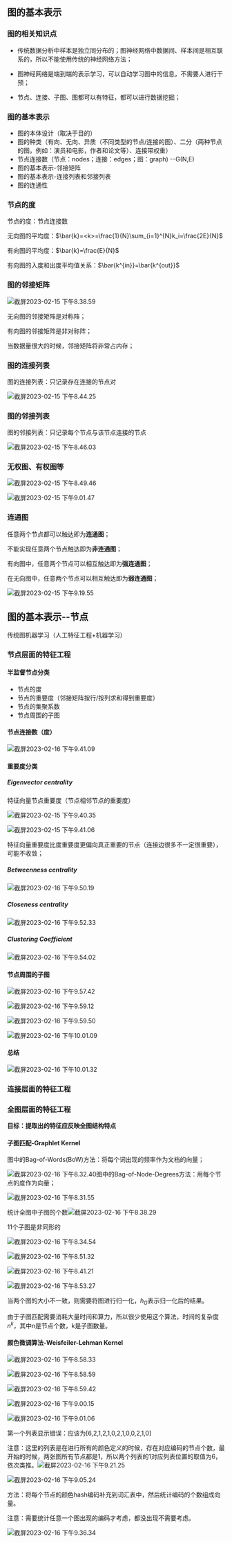 ## 图的基本表示

### 图的相关知识点

- 传统数据分析中样本是独立同分布的；图神经网络中数据间、样本间是相互联系的，所以不能使用传统的神经网络方法；

- 图神经网络是端到端的表示学习，可以自动学习图中的信息，不需要人进行干预；

- 节点、连接、子图、图都可以有特征，都可以进行数据挖掘；

### 图的基本表示

- 图的本体设计（取决于目的）
- 图的种类（有向、无向、异质（不同类型的节点/连接的图）、二分（两种节点的图，例如：演员和电影，作者和论文等）、连接带权重）
- 节点连接数（节点：nodes；连接：edges；图：graph) --G(N,E)
- 图的基本表示-邻接矩阵
- 图的基本表示-连接列表和邻接列表
- 图的连通性

### 节点的度

节点的度：节点连接数

无向图的平均度：$\bar{k}=<k>=\frac{1}{N}\sum_{i=1}^{N}k_i=\frac{2E}{N}$

有向图的平均度：$\bar{k}=\frac{E}{N}$

有向图的入度和出度平均值关系：$\bar{k^{in}}=\bar{k^{out}}$

### 图的邻接矩阵

![截屏2023-02-15 下午8.38.59](https://p.ipic.vip/v7fwoe.png)

无向图的邻接矩阵是对称阵；

有向图的邻接矩阵是非对称阵；

当数据量很大的时候，邻接矩阵将非常占内存；

### 图的连接列表

图的连接列表：只记录存在连接的节点对

![截屏2023-02-15 下午8.44.25](https://p.ipic.vip/y4fi7w.png)

### 图的邻接列表

图的邻接列表：只记录每个节点与该节点连接的节点

![截屏2023-02-15 下午8.46.03](https://p.ipic.vip/otcjnu.png)

### 无权图、有权图等

![截屏2023-02-15 下午8.49.46](https://p.ipic.vip/bq7x6m.png)

![截屏2023-02-15 下午9.01.47](https://p.ipic.vip/911t44.png)

### 连通图

任意两个节点都可以触达即为**连通图**；

不能实现任意两个节点触达即为**非连通图**；

有向图中，任意两个节点可以相互触达即为**强连通图**；

在无向图中，任意两个节点可以相互触达即为**弱连通图**；

![截屏2023-02-15 下午9.19.55](https://p.ipic.vip/ntp7zz.png)





## 图的基本表示--节点

传统图机器学习（人工特征工程+机器学习）

### 节点层面的特征工程

#### 半监督节点分类

- 节点的度
- 节点的重要度（邻接矩阵按行/按列求和得到重要度）
- 节点的集聚系数
- 节点周围的子图

#### 节点连接数（度）

![截屏2023-02-16 下午9.41.09](https://p.ipic.vip/s13yvc.png)

#### 重要度分类

##### Eigenvector centrality

特征向量节点重要度（节点相邻节点的重要度）

![截屏2023-02-15 下午9.40.35](https://p.ipic.vip/93ltwm.png)

![截屏2023-02-15 下午9.41.06](https://p.ipic.vip/26didf.png)

特征向量重要度比度重要度更偏向真正重要的节点（连接边很多不一定很重要），可能不收敛；

##### Betweenness centrality

![截屏2023-02-16 下午9.50.19](https://p.ipic.vip/80sutu.png)

##### Closeness centrality

![截屏2023-02-16 下午9.52.33](https://p.ipic.vip/tb0gjm.png)

##### Clustering Coefficient

![截屏2023-02-16 下午9.54.02](https://p.ipic.vip/d6q9so.png)

#### 节点周围的子图

![截屏2023-02-16 下午9.57.42](https://p.ipic.vip/jn9trr.png)

![截屏2023-02-16 下午9.59.12](https://p.ipic.vip/i3jiy9.png)

![截屏2023-02-16 下午9.59.50](https://p.ipic.vip/j9kb5d.png)

![截屏2023-02-16 下午10.01.09](https://p.ipic.vip/7s00df.png)

#### 总结

![截屏2023-02-16 下午10.01.32](https://p.ipic.vip/t3dtxu.png)



### 连接层面的特征工程





### 全图层面的特征工程

**目标：提取出的特征应反映全图结构特点**

#### 子图匹配-Graphlet Kernel

图中的Bag-of-Words(BoW)方法：将每个词出现的频率作为文档的向量；

![截屏2023-02-16 下午8.32.40](https://p.ipic.vip/6aupsq.png)图中的Bag-of-Node-Degrees方法：用每个节点的度作为向量；

![截屏2023-02-16 下午8.31.55](https://p.ipic.vip/nwf61d.png)

统计全图中子图的个数![截屏2023-02-16 下午8.38.29](https://p.ipic.vip/xkqpxl.png)

11个子图是非同形的

![截屏2023-02-16 下午8.34.54](https://p.ipic.vip/6uepgn.png)

![截屏2023-02-16 下午8.51.32](https://p.ipic.vip/oyf0si.png)

![截屏2023-02-16 下午8.41.21](https://p.ipic.vip/kd43k2.png)

![截屏2023-02-16 下午8.53.27](https://p.ipic.vip/emk3er.png)

当两个图的大小不一致，则需要将图进行归一化，$h_G$表示归一化后的结果。

由于子图匹配需要消耗大量时间和算力，所以很少使用这个算法，时间的复杂度$n^k$，其中n是节点个数，k是子图数量。

#### 颜色微调算法-Weisfeiler-Lehman Kernel

![截屏2023-02-16 下午8.58.33](https://p.ipic.vip/jtrmre.png)

![截屏2023-02-16 下午8.58.59](https://p.ipic.vip/h7u46k.png)

![截屏2023-02-16 下午8.59.42](https://p.ipic.vip/x2sfl2.png)

![截屏2023-02-16 下午9.00.15](https://p.ipic.vip/d1v53e.png)

![截屏2023-02-16 下午9.01.06](https://p.ipic.vip/ic3qdc.png)

第一个列表显示错误：应该为[6,2,1,2,1,0,2,1,0,0,2,1,0]

注意：这里的列表是在进行所有的颜色定义的时候，存在对应编码的节点个数，最开始的时候，两张图所有节点都是1，所以两个列表的1对应列表位置的取值为6，依次类推。![截屏2023-02-16 下午9.21.25](https://p.ipic.vip/quhp29.png)

![截屏2023-02-16 下午9.05.24](https://p.ipic.vip/cx181r.png)

方法：将每个节点的颜色hash编码补充到词汇表中，然后统计编码的个数组成向量。

注意：需要统计任意一个图出现的编码才考虑，都没出现不需要考虑。

![截屏2023-02-16 下午9.36.34](https://p.ipic.vip/nhxgma.png)
